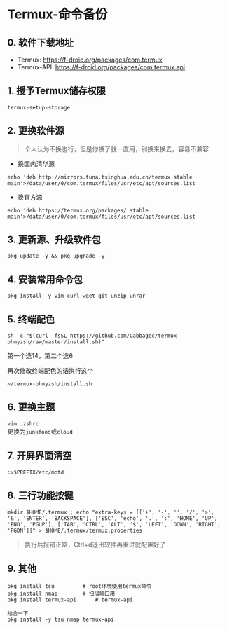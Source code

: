 # Termux-命令备份

## 0. 软件下载地址

- Termux: https://f-droid.org/packages/com.termux
- Termux-API: https://f-droid.org/packages/com.termux.api

## 1. 授予Termux储存权限      

 `termux-setup-storage`

## 2. 更换软件源

> 个人认为不换也行，但是你换了就一直用，别换来换去，容易不兼容

- 换国内清华源

```shell
echo 'deb http://mirrors.tuna.tsinghua.edu.cn/termux stable main'>/data/user/0/com.termux/files/usr/etc/apt/sources.list
```

- 换官方源

```shell 
echo 'deb https://termux.org/packages/ stable main'>/data/user/0/com.termux/files/usr/etc/apt/sources.list
```

## 3. 更新源、升级软件包

`pkg update -y && pkg upgrade -y`

## 4. 安装常用命令包

`pkg install -y vim curl wget git unzip unrar`

## 5. 终端配色

`sh -c "$(curl -fsSL https://github.com/Cabbagec/termux-ohmyzsh/raw/master/install.sh)"`   

第一个选14，第二个选6   

再次修改终端配色的话执行这个

`~/termux-ohmyzsh/install.sh`

## 6. 更换主题

`vim .zshrc`   
更换为`junkfood`或`cloud`

## 7. 开屏界面清空

`:>$PREFIX/etc/motd`

## 8. 三行功能按键

```shell
mkdir $HOME/.termux ; echo "extra-keys = [['+', '-', '', '/', '>', '&', 'ENTER', 'BACKSPACE'], ['ESC', 'echo', '.', ':', 'HOME', 'UP', 'END', 'PGUP'], ['TAB', 'CTRL', 'ALT', '$', 'LEFT', 'DOWN', 'RIGHT', 'PGDN']]" > $HOME/.termux/termux.properties
```

> 执行后报错正常，Ctrl+d退出软件再重进就配置好了

## 9. 其他

```shell
pkg install tsu			# root环境使用termux命令
pkg install nmap		# 扫描端口用
pkg install termux-api 		# termux-api

结合一下
pkg install -y tsu nmap termux-api
```



